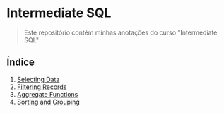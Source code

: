 # Intermediate SQL

> Este repositório contém minhas anotações do curso "Intermediate SQL"

## Índice

1. [Selecting Data](https://github.com/elvinmatheus/Engenharia-De-Dados/tree/main/Cursos/Data%20Engineer%20-%20DataCamp/03.%20Intermediate%20SQL/1.%20Selecting%20Data)
2. [Filtering Records](https://github.com/elvinmatheus/Engenharia-De-Dados/tree/main/Cursos/Data%20Engineer%20-%20DataCamp/03.%20Intermediate%20SQL/2.%20Filtering%20Records)
3. [Aggregate Functions](https://github.com/elvinmatheus/Engenharia-De-Dados/tree/main/Cursos/Data%20Engineer%20-%20DataCamp/03.%20Intermediate%20SQL/3.%20Aggregate%20Functions)
4. [Sorting and Grouping](https://github.com/elvinmatheus/Engenharia-De-Dados/tree/main/Cursos/Data%20Engineer%20-%20DataCamp/03.%20Intermediate%20SQL/4.%20Sorting%20and%20Grouping)
